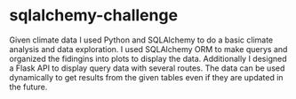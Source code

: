 # sqlalchemy-challenge

Given climate data I used Python and SQLAlchemy to do a basic climate analysis and data exploration. I used SQLAlchemy ORM to make querys and organized the fidingins into plots to display the data. 
Additionally I designed a Flask API to display query data with several routes. The data can be used dynamically to get results from the given tables even if they are updated in the future. 